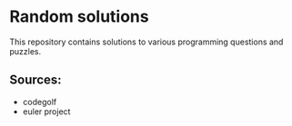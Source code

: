 # Random solutions
This repository contains solutions to various programming questions and puzzles.

## Sources:
- codegolf
- euler project
